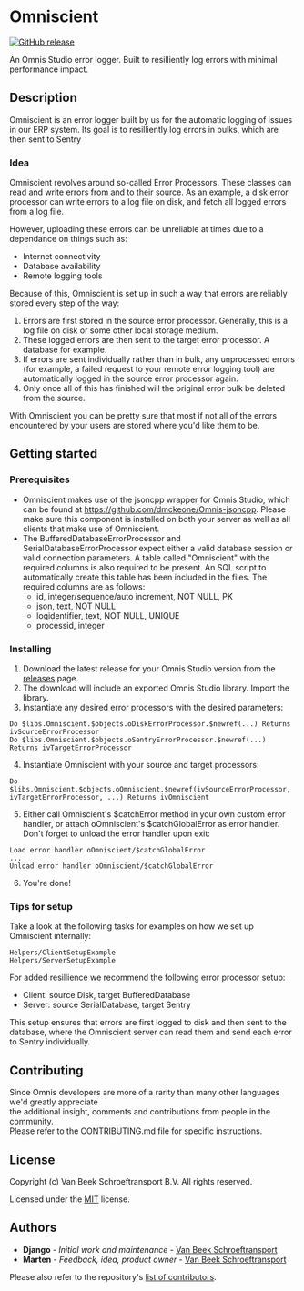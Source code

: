 # Omniscient

[![GitHub release](https://img.shields.io/github/v/release/van-beek-nl/omniscient)](https://github.com/van-beek-nl/omniscient/releases/)

An Omnis Studio error logger. Built to resilliently log errors with minimal performance impact.

## Description

Omniscient is an error logger built by us for the automatic logging of issues in our ERP system. Its goal is to resilliently log errors in bulks, which are then sent to Sentry

### Idea

Omniscient revolves around so-called Error Processors. These classes can read and write errors from and to their source. As an example, a disk error processor can write errors to a log file on disk, and fetch all logged errors from a log file.

However, uploading these errors can be unreliable at times due to a dependance on things such as:
- Internet connectivity
- Database availability
- Remote logging tools

Because of this, Omniscient is set up in such a way that errors are reliably stored every step of the way:
1) Errors are first stored in the source error processor. Generally, this is a log file on disk or some other local storage medium.
2) These logged errors are then sent to the target error processor. A database for example.
3) If errors are sent individually rather than in bulk, any unprocessed errors (for example, a failed request to your remote error logging tool) are automatically logged in the source error processor again.
4) Only once all of this has finished will the original error bulk be deleted from the source.

With Omniscient you can be pretty sure that most if not all of the errors encountered by your users are stored where you'd like them to be.

## Getting started

### Prerequisites

- Omniscient makes use of the jsoncpp wrapper for Omnis Studio, which can be found at https://github.com/dmckeone/Omnis-jsoncpp. Please make sure this component is installed on both your server as well as all clients that make use of Omniscient.
- The BufferedDatabaseErrorProcessor and SerialDatabaseErrorProcessor expect either a valid database session or valid connection parameters. A table called "Omniscient" with the required columns is also required to be present. An SQL script to automatically create this table has been included in the files. The required columns are as follows:
    - id, integer/sequence/auto increment, NOT NULL, PK
    - json, text, NOT NULL
    - logidentifier, text, NOT NULL, UNIQUE
    - processid, integer


### Installing

1) Download the latest release for your Omnis Studio version from the [releases](https://github.com/VanBeek/omniscient/releases/) page.
2) The download will include an exported Omnis Studio library. Import the library.
3) Instantiate any desired error processors with the desired parameters:
```
Do $libs.Omniscient.$objects.oDiskErrorProcessor.$newref(...) Returns ivSourceErrorProcessor
Do $libs.Omniscient.$objects.oSentryErrorProcessor.$newref(...) Returns ivTargetErrorProcessor
```
4) Instantiate Omniscient with your source and target processors:
```
Do $libs.Omniscient.$objects.oOmniscient.$newref(ivSourceErrorProcessor, ivTargetErrorProcessor, ...) Returns ivOmniscient
```
5) Either call Omniscient's $catchError method in your own custom error handler, or attach oOmniscient's $catchGlobalError as error handler. Don't forget to unload the error handler upon exit:
```
Load error handler oOmniscient/$catchGlobalError
...
Unload error handler oOmniscient/$catchGlobalError
```
6) You're done!

### Tips for setup

Take a look at the following tasks for examples on how we set up Omniscient internally:
```
Helpers/ClientSetupExample
Helpers/ServerSetupExample
```

For added resillience we recommend the following error processor setup:
- Client: source Disk, target BufferedDatabase
- Server: source SerialDatabase, target Sentry

This setup ensures that errors are first logged to disk and then sent to the database, where the Omniscient server can read them and send each error to Sentry individually.

## Contributing

Since Omnis developers are more of a rarity than many other languages we'd greatly appreciate  
the additional insight, comments and contributions from people in the community.  
Please refer to the CONTRIBUTING.md file for specific instructions.

## License

Copyright (c) Van Beek Schroeftransport B.V. All rights reserved.

Licensed under the [MIT](./LICENSE.txt) license.

## Authors

- **Django** - *Initial work and maintenance* - [Van Beek Schroeftransport](https://www.van-beek.nl/en/)
- **Marten** - *Feedback, idea, product owner* - [Van Beek Schroeftransport](https://www.van-beek.nl/en/)

Please also refer to the repository's [list of contributors](https://github.com/van-beek-nl/omniscient/contributors).